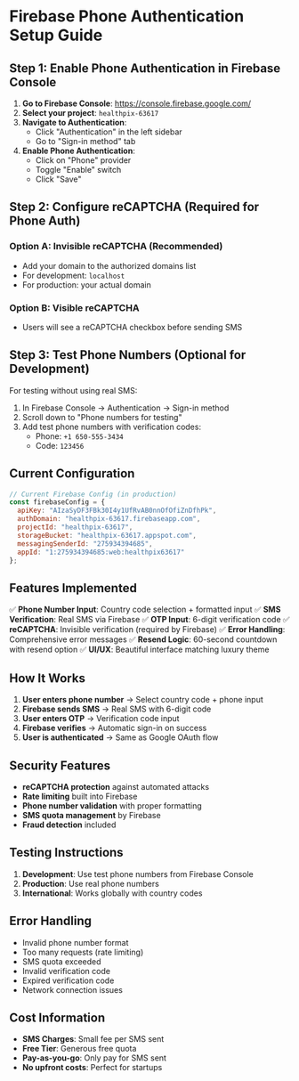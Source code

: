 # Firebase Phone Authentication Setup Guide

## Step 1: Enable Phone Authentication in Firebase Console

1. **Go to Firebase Console**: https://console.firebase.google.com/
2. **Select your project**: `healthpix-63617`
3. **Navigate to Authentication**:
   - Click "Authentication" in the left sidebar
   - Go to "Sign-in method" tab
4. **Enable Phone Authentication**:
   - Click on "Phone" provider
   - Toggle "Enable" switch
   - Click "Save"

## Step 2: Configure reCAPTCHA (Required for Phone Auth)

### Option A: Invisible reCAPTCHA (Recommended)
- Add your domain to the authorized domains list
- For development: `localhost`
- For production: your actual domain

### Option B: Visible reCAPTCHA
- Users will see a reCAPTCHA checkbox before sending SMS

## Step 3: Test Phone Numbers (Optional for Development)

For testing without using real SMS:

1. In Firebase Console → Authentication → Sign-in method
2. Scroll down to "Phone numbers for testing"
3. Add test phone numbers with verification codes:
   - Phone: `+1 650-555-3434`
   - Code: `123456`

## Current Configuration

```javascript
// Current Firebase Config (in production)
const firebaseConfig = {
  apiKey: "AIzaSyDF3FBk30I4y1UfRvAB0nnOfOfiZnDfhPk",
  authDomain: "healthpix-63617.firebaseapp.com",
  projectId: "healthpix-63617",
  storageBucket: "healthpix-63617.appspot.com",
  messagingSenderId: "275934394685",
  appId: "1:275934394685:web:healthpix63617"
};
```

## Features Implemented

✅ **Phone Number Input**: Country code selection + formatted input
✅ **SMS Verification**: Real SMS via Firebase
✅ **OTP Input**: 6-digit verification code
✅ **reCAPTCHA**: Invisible verification (required by Firebase)
✅ **Error Handling**: Comprehensive error messages
✅ **Resend Logic**: 60-second countdown with resend option
✅ **UI/UX**: Beautiful interface matching luxury theme

## How It Works

1. **User enters phone number** → Select country code + phone input
2. **Firebase sends SMS** → Real SMS with 6-digit code
3. **User enters OTP** → Verification code input
4. **Firebase verifies** → Automatic sign-in on success
5. **User is authenticated** → Same as Google OAuth flow

## Security Features

- **reCAPTCHA protection** against automated attacks
- **Rate limiting** built into Firebase
- **Phone number validation** with proper formatting
- **SMS quota management** by Firebase
- **Fraud detection** included

## Testing Instructions

1. **Development**: Use test phone numbers from Firebase Console
2. **Production**: Use real phone numbers
3. **International**: Works globally with country codes

## Error Handling

- Invalid phone number format
- Too many requests (rate limiting)
- SMS quota exceeded
- Invalid verification code
- Expired verification code
- Network connection issues

## Cost Information

- **SMS Charges**: Small fee per SMS sent
- **Free Tier**: Generous free quota
- **Pay-as-you-go**: Only pay for SMS sent
- **No upfront costs**: Perfect for startups
